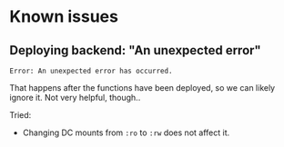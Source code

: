 # Known issues

## Deploying backend: "An unexpected error"

```
Error: An unexpected error has occurred.
```

That happens after the functions have been deployed, so we can likely ignore it. Not very helpful, though..

Tried:

- Changing DC mounts from `:ro` to `:rw` does not affect it.

